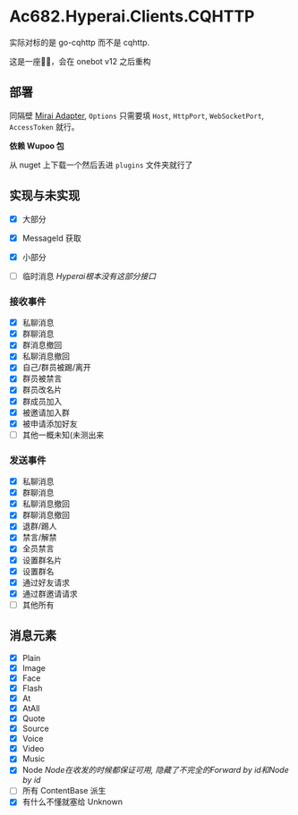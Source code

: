 # Ac682.Hyperai.Clients.CQHTTP

实际对标的是 go-cqhttp 而不是 cqhttp.

这是一座💩🗻，会在 onebot v12 之后重构

## 部署

同隔壁 [Mirai Adapter](https://github.com/ac682/Ac682.Hyperai.Clients.Mirai), `Options` 只需要填 `Host`, `HttpPort`, `WebSocketPort`, `AccessToken` 就行。

**依赖 Wupoo 包**

从 nuget 上下载一个然后丢进 `plugins` 文件夹就行了

## 实现与未实现

- [x] 大部分
- [x] MessageId 获取
- [x] 小部分
- [ ] 临时消息 *Hyperai根本没有这部分接口*


### 接收事件

- [x] 私聊消息
- [x] 群聊消息
- [x] 群消息撤回
- [x] 私聊消息撤回
- [x] 自己/群员被踢/离开
- [x] 群员被禁言
- [x] 群员改名片
- [x] 群成员加入
- [x] 被邀请加入群
- [x] 被申请添加好友
- [ ] 其他一概未知(未测出来

### 发送事件

- [x] 私聊消息
- [x] 群聊消息
- [x] 私聊消息撤回
- [x] 群聊消息撤回
- [x] 退群/踢人
- [x] 禁言/解禁
- [x] 全员禁言
- [x] 设置群名片
- [x] 设置群名
- [x] 通过好友请求
- [x] 通过群邀请请求
- [ ] 其他所有

## 消息元素

- [x] Plain
- [x] Image
- [x] Face
- [x] Flash
- [x] At
- [x] AtAll
- [x] Quote
- [x] Source
- [x] Voice
- [x] Video
- [x] Music
- [x] Node *Node在收发的时候都保证可用, 隐藏了不完全的Forward by id和Node by id*
- [ ] 所有 ContentBase 派生
- [x] 有什么不懂就塞给 Unknown